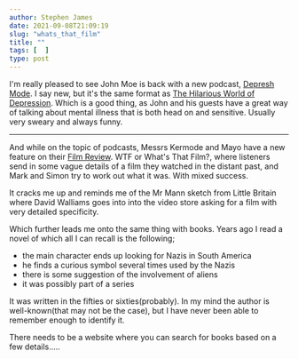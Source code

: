 ```yaml
---
author: Stephen James
date: 2021-09-08T21:09:19
slug: "whats_that_film"
title: ""
tags: [  ]
type: post
---
```

I'm really pleased to see John Moe is back with a new podcast, [Depresh Mode](https://maximumfun.org/podcasts/depresh-mode/). I say new, but it's the same format as [The Hilarious World of Depression](https://www.hilariousworld.org). Which is a good thing, as John and his guests have a great way of talking about mental illness that is both head on and sensitive. Usually very sweary and always funny. 

------

And while on the topic of podcasts, Messrs Kermode and Mayo have a new feature on their [Film Review](https://www.bbc.co.uk/programmes/b00lvdrj/episodes/downloads). WTF or What's That Film?, where listeners send in some vague details of a film they watched in the distant past, and Mark and Simon try to work out what it was. With mixed success. 

It cracks me up and reminds me of the Mr Mann sketch from Little Britain where David Walliams goes into into the video store asking for a film with very detailed specificity. 

Which further leads me onto the same thing with books. Years ago I read a novel of which all I can recall is the following;
- the main character ends up looking for Nazis in South America 
- he finds a curious symbol several times used by the Nazis
- there is some suggestion of the involvement of aliens
- it was possibly part of a series

It was written in the fifties or sixties(probably). In my mind the author is well-known(that may not be the case), but I have never been able to remember enough to identify it. 

There needs to be a website where you can search for books based on a few details.....
